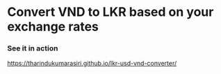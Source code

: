 # Convert VND to LKR based on your exchange rates

### See it in action

https://tharindukumarasiri.github.io/lkr-usd-vnd-converter/
